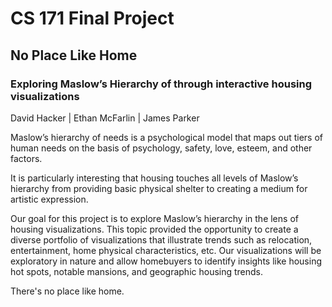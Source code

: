 # CS 171 Final Project

## No Place Like Home
### Exploring Maslow’s Hierarchy of through interactive housing visualizations

David Hacker | Ethan McFarlin | James Parker

Maslow’s hierarchy of needs is a psychological model that maps out tiers of human needs on the basis of psychology, safety, love, esteem, and other factors. 

It is particularly interesting that housing touches all levels of Maslow’s hierarchy from providing basic physical shelter to creating a medium for artistic expression.

Our goal for this project is to explore Maslow’s hierarchy in the lens of housing visualizations. This topic provided the opportunity to create a diverse portfolio of visualizations that illustrate trends such as relocation, entertainment, home physical characteristics, etc. Our visualizations will be exploratory in nature and allow homebuyers to identify insights like housing hot spots, notable mansions, and geographic housing trends.

There's no place like home.
